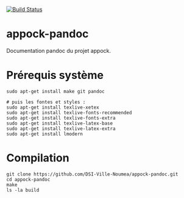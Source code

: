 [![Build Status](https://travis-ci.org/DSI-Ville-Noumea/appock-pandoc.svg?branch=master)](https://travis-ci.org/DSI-Ville-Noumea/appock-pandoc)

# appock-pandoc

Documentation pandoc du projet appock.

# Prérequis système

```
sudo apt-get install make git pandoc

# puis les fontes et styles :
sudo apt-get install texlive-xetex
sudo apt-get install texlive-fonts-recommended
sudo apt-get install texlive-fonts-extra
sudo apt-get install texlive-latex-base
sudo apt-get install texlive-latex-extra
sudo apt-get install lmodern

```

# Compilation

```
git clone https://github.com/DSI-Ville-Noumea/appock-pandoc.git
cd appock-pandoc
make
ls -la build
```
